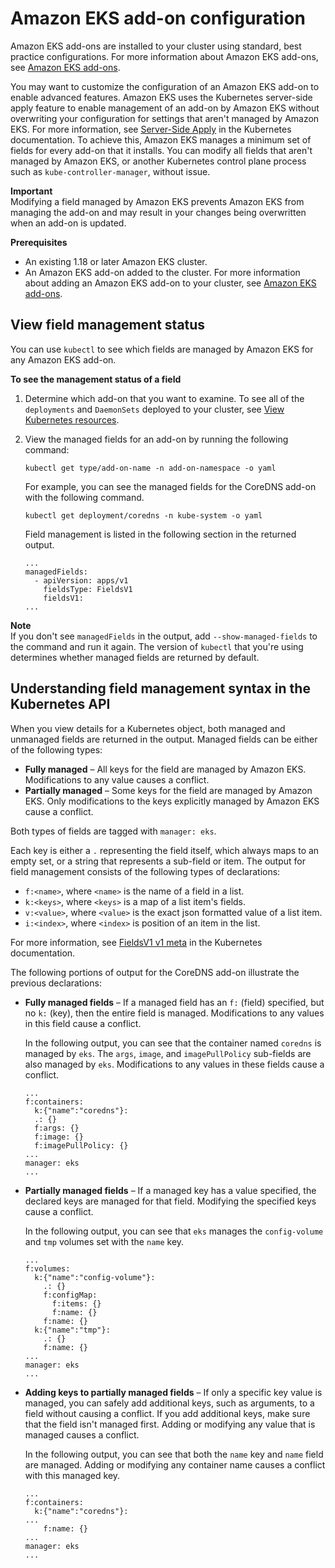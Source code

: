 # Amazon EKS add\-on configuration<a name="add-ons-configuration"></a>

Amazon EKS add\-ons are installed to your cluster using standard, best practice configurations\. For more information about Amazon EKS add\-ons, see [Amazon EKS add\-ons](eks-add-ons.md)\. 

You may want to customize the configuration of an Amazon EKS add\-on to enable advanced features\. Amazon EKS uses the Kubernetes server\-side apply feature to enable management of an add\-on by Amazon EKS without overwriting your configuration for settings that aren't managed by Amazon EKS\. For more information, see [Server\-Side Apply](https://kubernetes.io/docs/reference/using-api/server-side-apply/) in the Kubernetes documentation\. To achieve this, Amazon EKS manages a minimum set of fields for every add\-on that it installs\. You can modify all fields that aren't managed by Amazon EKS, or another Kubernetes control plane process such as `kube-controller-manager`, without issue\. 

**Important**  
Modifying a field managed by Amazon EKS prevents Amazon EKS from managing the add\-on and may result in your changes being overwritten when an add\-on is updated\.

**Prerequisites**
+ An existing 1\.18 or later Amazon EKS cluster\.
+ An Amazon EKS add\-on added to the cluster\. For more information about adding an Amazon EKS add\-on to your cluster, see [Amazon EKS add\-ons](eks-add-ons.md)\.

## View field management status<a name="add-on-config-management-field-management"></a>

You can use `kubectl` to see which fields are managed by Amazon EKS for any Amazon EKS add\-on\.

**To see the management status of a field**

1. Determine which add\-on that you want to examine\. To see all of the `deployments` and `DaemonSets` deployed to your cluster, see [View Kubernetes resources](view-kubernetes-resources.md)\.

1. View the managed fields for an add\-on by running the following command:

   ```
   kubectl get type/add-on-name -n add-on-namespace -o yaml
   ```

   For example, you can see the managed fields for the CoreDNS add\-on with the following command\.

   ```
   kubectl get deployment/coredns -n kube-system -o yaml
   ```

   Field management is listed in the following section in the returned output\.

   ```
   ...
   managedFields:
     - apiVersion: apps/v1
       fieldsType: FieldsV1
       fieldsV1:                        
   ...
   ```
**Note**  
If you don't see `managedFields` in the output, add `--show-managed-fields` to the command and run it again\. The version of `kubectl` that you're using determines whether managed fields are returned by default\.

## Understanding field management syntax in the Kubernetes API<a name="add-on-config-management-understanding-field-management"></a>

When you view details for a Kubernetes object, both managed and unmanaged fields are returned in the output\. Managed fields can be either of the following types:
+ **Fully managed** – All keys for the field are managed by Amazon EKS\. Modifications to any value causes a conflict\.
+ **Partially managed** – Some keys for the field are managed by Amazon EKS\. Only modifications to the keys explicitly managed by Amazon EKS cause a conflict\.

Both types of fields are tagged with `manager: eks`\.

Each key is either a `.` representing the field itself, which always maps to an empty set, or a string that represents a sub\-field or item\. The output for field management consists of the following types of declarations:
+ `f:<name>`, where `<name>` is the name of a field in a list\.
+ `k:<keys>`, where `<keys>` is a map of a list item's fields\.
+ `v:<value>`, where `<value>` is the exact json formatted value of a list item\.
+ `i:<index>`, where `<index>` is position of an item in the list\.

For more information, see [FieldsV1 v1 meta](https://kubernetes.io/docs/reference/generated/kubernetes-api/v1.21/#fieldsv1-v1-meta) in the Kubernetes documentation\. 

The following portions of output for the CoreDNS add\-on illustrate the previous declarations: 
+ **Fully managed fields** – If a managed field has an `f:` \(field\) specified, but no `k:` \(key\), then the entire field is managed\. Modifications to any values in this field cause a conflict\. 

  In the following output, you can see that the container named `coredns` is managed by `eks`\. The `args`, `image`, and `imagePullPolicy` sub\-fields are also managed by `eks`\. Modifications to any values in these fields cause a conflict\.

  ```
  ...
  f:containers:
    k:{"name":"coredns"}:
    .: {}
    f:args: {}
    f:image: {}
    f:imagePullPolicy: {}
  ...
  manager: eks
  ...
  ```
+ **Partially managed fields** – If a managed key has a value specified, the declared keys are managed for that field\. Modifying the specified keys cause a conflict\. 

  In the following output, you can see that `eks` manages the `config-volume` and `tmp` volumes set with the `name` key\.

  ```
  ...
  f:volumes:
    k:{"name":"config-volume"}:
      .: {}
      f:configMap:
        f:items: {}
        f:name: {}
      f:name: {}
    k:{"name":"tmp"}:
      .: {}
      f:name: {}
  ...
  manager: eks
  ...
  ```
+ **Adding keys to partially managed fields** – If only a specific key value is managed, you can safely add additional keys, such as arguments, to a field without causing a conflict\. If you add additional keys, make sure that the field isn't managed first\. Adding or modifying any value that is managed causes a conflict\.

  In the following output, you can see that both the `name` key and `name` field are managed\. Adding or modifying any container name causes a conflict with this managed key\. 

  ```
  ...
  f:containers:
    k:{"name":"coredns"}:
  ...
      f:name: {}
  ...
  manager: eks
  ...
  ```